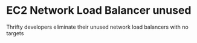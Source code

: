 # EC2 Network Load Balancer unused

Thrifty developers eliminate their unused network load balancers with no targets
